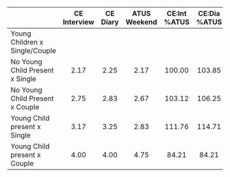 
|                      | CE<br>Interview |  CE<br>Diary | ATUS<br>Weekend | CE:Int<br>%ATUS | CE:Dia<br>%ATUS |
| -------------------- | :----------: | :----------: | :----------: | :----------: | :----------: |
| Young Children x Single/Couple |              |              |              |              |              |
| No Young Child Present x Single |         2.17 |         2.25 |         2.17 |       100.00 |       103.85 |
| No Young Child Present x Couple |         2.75 |         2.83 |         2.67 |       103.12 |       106.25 |
| Young Child present x Single |         3.17 |         3.25 |         2.83 |       111.76 |       114.71 |
| Young Child present x Couple |         4.00 |         4.00 |         4.75 |        84.21 |        84.21 |

